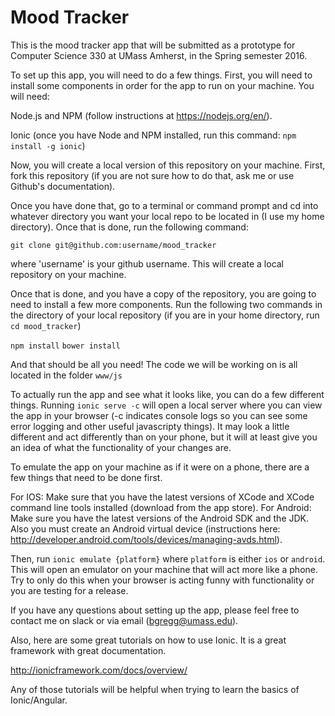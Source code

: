 # Mood Tracker

This is the mood tracker app that will be submitted as a prototype for Computer Science 330 at UMass Amherst, in the Spring semester 2016. 

To set up this app, you will need to do a few things. First, you will need to install some components in order for the app to run on your machine. You will need:



Node.js and NPM (follow instructions at https://nodejs.org/en/).

Ionic (once you have Node and NPM installed, run this command: `npm install -g ionic`)



Now, you will create a local version of this repository on your machine. First, fork this repository (if you are not sure how to do that, ask me or use Github's documentation).

Once you have done that, go to a terminal or command prompt and cd into whatever directory you want your local repo to be located in (I use my home directory). Once that is done, run the following command:

`git clone git@github.com:username/mood_tracker`

where 'username' is your github username. This will create a local repository on your machine.

Once that is done, and you have a copy of the repository, you are going to need to install a few more components. Run the following two commands in the directory of your local repository (if you are in your home directory, run `cd mood_tracker`)

`npm install`
`bower install`

And that should be all you need! The code we will be working on is all located in the folder `www/js`

To actually run the app and see what it looks like, you can do a few different things.
Running `ionic serve -c` will open a local server where you can view the app in your browser (-c indicates console logs so you can see some error logging and other useful javascripty things). It may look a little different and act differently than on your phone, but it will at least give you an idea of what the functionality of your changes are.

To emulate the app on your machine as if it were on a phone, there are a few things that need to be done first.

For IOS: Make sure that you have the latest versions of XCode and XCode command line tools installed (download from the app store).
For Android: Make sure you have the latest versions of the Android SDK and the JDK. Also you must create an Android virtual device (instructions here: http://developer.android.com/tools/devices/managing-avds.html).

Then, run `ionic emulate {platform}` where `platform` is either `ios` or `android`. This will open an emulator on your machine that will act more like a phone. Try to only do this when your browser is acting funny with functionality or you are testing for a release.

If you have any questions about setting up the app, please feel free to contact me on slack or via email (bgregg@umass.edu).

Also, here are some great tutorials on how to use Ionic. It is a great framework with great documentation.

http://ionicframework.com/docs/overview/

Any of those tutorials will be helpful when trying to learn the basics of Ionic/Angular.
